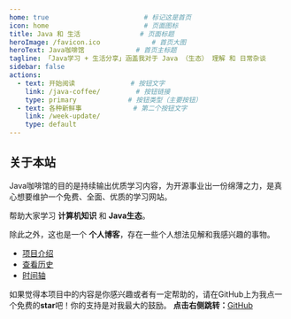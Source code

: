 ```yaml
---
home: true                        # 标记这是首页
icon: home                        # 页面图标
title: Java 和 生活               # 页面标题
heroImage: /favicon.ico             # 首页大图
heroText: Java咖啡馆             # 首页主标题
tagline: 「Java学习 + 生活分享」涵盖我对于 Java （生态） 理解 和 日常杂谈
sidebar: false
actions:
  - text: 开始阅读              # 按钮文字
    link: /java-coffee/         # 按钮链接
    type: primary             # 按钮类型（主要按钮）
  - text: 各种新鲜事             # 第二个按钮文字
    link: /week-update/
    type: default         
---
```

## 关于本站

Java咖啡馆的目的是持续输出优质学习内容，为开源事业出一份绵薄之力，是真心想要维护一个免费、全面、优质的学习网站。

帮助大家学习 **计算机知识** 和 **Java生态**。

除此之外，这也是一个 **个人博客**，存在一些个人想法见解和我感兴趣的事物。

- [项目介绍](./java-coffee/about-java-coffee.md)
- [查看历史](./article/)
- [时间轴](./timeline/)

如果觉得本项目中的内容是你感兴趣或者有一定帮助的，请在GitHub上为我点一个免费的**star**吧！你的支持是对我最大的鼓励。
**点击右侧跳转：**[GitHub](https://github.com/amatureemoprince/TechnologyAndLife)






